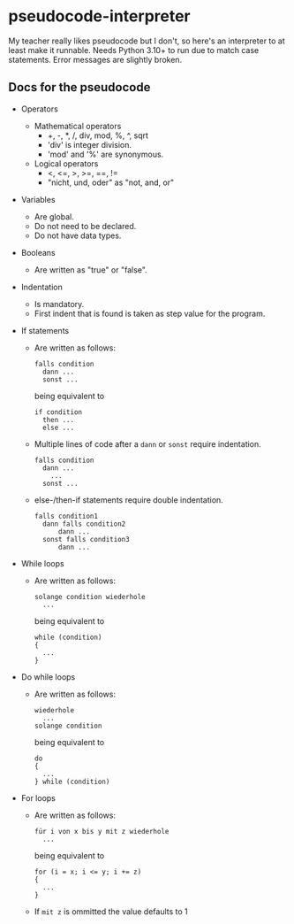 # pseudocode-interpreter
My teacher really likes pseudocode but I don't, so here's an interpreter to at least make it runnable.
Needs Python 3.10+ to run due to match case statements.
Error messages are slightly broken.

## Docs for the pseudocode
* Operators
  * Mathematical operators
    * +, -, *, /, div, mod, %, ^, sqrt
    * 'div' is integer division.
    * 'mod' and '%' are synonymous.
  * Logical operators
    * <, <=, >, >=, ==, !=
    * "nicht, und, oder" as "not, and, or"

* Variables
  * Are global.
  * Do not need to be declared.
  * Do not have data types.
  
* Booleans
  * Are written as "true" or "false".
  
* Indentation
  * Is mandatory.
  * First indent that is found is taken as step value for the program.

* If statements
  * Are written as follows:
    ```
    falls condition
      dann ...
      sonst ...
    ```
    being equivalent to
    ```
    if condition
      then ...
      else ...
    ```
  * Multiple lines of code after a `dann` or `sonst` require indentation.
    ```
    falls condition
      dann ...
        ...
      sonst ...
    ```
    
  * else-/then-if statements require double indentation.
    ```
    falls condition1
      dann falls condition2
          dann ...
      sonst falls condition3
          dann ...
    ```

* While loops
  * Are written as follows:
    ```
    solange condition wiederhole
      ...
    ```
    being equivalent to
    ```
    while (condition)
    {
      ...
    }
    ```

* Do while loops
  * Are written as follows:
    ```
    wiederhole
      ...
    solange condition
    ```
    being equivalent to
    ```
    do
    {
      ...
    } while (condition)
    ```

* For loops
  * Are written as follows:
    ```
    für i von x bis y mit z wiederhole
      ...
    ```
    being equivalent to
    ```
    for (i = x; i <= y; i += z)
    {
      ...
    }
    ```
  * If `mit z` is ommitted the value defaults to 1
